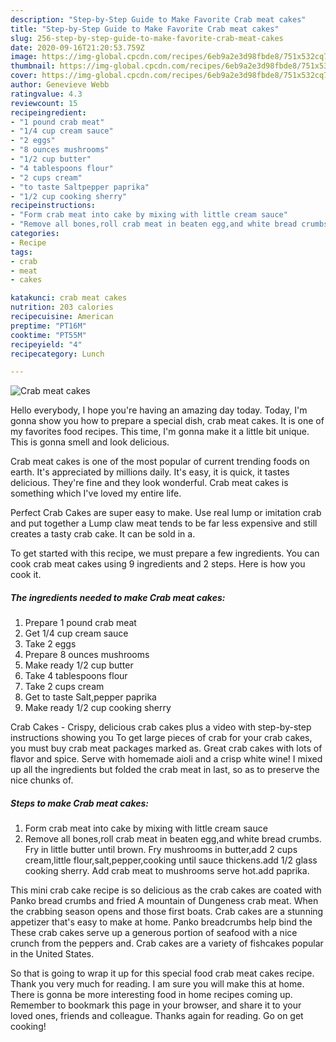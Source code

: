 ```yaml
---
description: "Step-by-Step Guide to Make Favorite Crab meat cakes"
title: "Step-by-Step Guide to Make Favorite Crab meat cakes"
slug: 256-step-by-step-guide-to-make-favorite-crab-meat-cakes
date: 2020-09-16T21:20:53.759Z
image: https://img-global.cpcdn.com/recipes/6eb9a2e3d98fbde8/751x532cq70/crab-meat-cakes-recipe-main-photo.jpg
thumbnail: https://img-global.cpcdn.com/recipes/6eb9a2e3d98fbde8/751x532cq70/crab-meat-cakes-recipe-main-photo.jpg
cover: https://img-global.cpcdn.com/recipes/6eb9a2e3d98fbde8/751x532cq70/crab-meat-cakes-recipe-main-photo.jpg
author: Genevieve Webb
ratingvalue: 4.3
reviewcount: 15
recipeingredient:
- "1 pound crab meat"
- "1/4 cup cream sauce"
- "2 eggs"
- "8 ounces mushrooms"
- "1/2 cup butter"
- "4 tablespoons flour"
- "2 cups cream"
- "to taste Saltpepper paprika"
- "1/2 cup cooking sherry"
recipeinstructions:
- "Form crab meat into cake by mixing with little cream sauce"
- "Remove all bones,roll crab meat in beaten egg,and white bread crumbs. Fry in little butter until brown. Fry mushrooms in butter,add 2 cups cream,little flour,salt,pepper,cooking until sauce thickens.add 1/2 glass cooking sherry. Add crab meat to mushrooms serve hot.add paprika."
categories:
- Recipe
tags:
- crab
- meat
- cakes

katakunci: crab meat cakes 
nutrition: 203 calories
recipecuisine: American
preptime: "PT16M"
cooktime: "PT55M"
recipeyield: "4"
recipecategory: Lunch

---
```



![Crab meat cakes](https://img-global.cpcdn.com/recipes/6eb9a2e3d98fbde8/751x532cq70/crab-meat-cakes-recipe-main-photo.jpg)

Hello everybody, I hope you're having an amazing day today. Today, I'm gonna show you how to prepare a special dish, crab meat cakes. It is one of my favorites food recipes. This time, I'm gonna make it a little bit unique. This is gonna smell and look delicious.

Crab meat cakes is one of the most popular of current trending foods on earth. It's appreciated by millions daily. It's easy, it is quick, it tastes delicious. They're fine and they look wonderful. Crab meat cakes is something which I've loved my entire life.

Perfect Crab Cakes are super easy to make. Use real lump or imitation crab and put together a Lump claw meat tends to be far less expensive and still creates a tasty crab cake. It can be sold in a.


To get started with this recipe, we must prepare a few ingredients. You can cook crab meat cakes using 9 ingredients and 2 steps. Here is how you cook it.

<!--inarticleads1-->

##### The ingredients needed to make Crab meat cakes:

1. Prepare 1 pound crab meat
1. Get 1/4 cup cream sauce
1. Take 2 eggs
1. Prepare 8 ounces mushrooms
1. Make ready 1/2 cup butter
1. Take 4 tablespoons flour
1. Take 2 cups cream
1. Get to taste Salt,pepper paprika
1. Make ready 1/2 cup cooking sherry


Crab Cakes - Crispy, delicious crab cakes plus a video with step-by-step instructions showing you To get large pieces of crab for your crab cakes, you must buy crab meat packages marked as. Great crab cakes with lots of flavor and spice. Serve with homemade aioli and a crisp white wine! I mixed up all the ingredients but folded the crab meat in last, so as to preserve the nice chunks of. 

<!--inarticleads2-->

##### Steps to make Crab meat cakes:

1. Form crab meat into cake by mixing with little cream sauce
1. Remove all bones,roll crab meat in beaten egg,and white bread crumbs. Fry in little butter until brown. Fry mushrooms in butter,add 2 cups cream,little flour,salt,pepper,cooking until sauce thickens.add 1/2 glass cooking sherry. Add crab meat to mushrooms serve hot.add paprika.


This mini crab cake recipe is so delicious as the crab cakes are coated with Panko bread crumbs and fried A mountain of Dungeness crab meat. When the crabbing season opens and those first boats. Crab cakes are a stunning appetizer that&#39;s easy to make at home. Panko breadcrumbs help bind the These crab cakes serve up a generous portion of seafood with a nice crunch from the peppers and. Crab cakes are a variety of fishcakes popular in the United States. 

So that is going to wrap it up for this special food crab meat cakes recipe. Thank you very much for reading. I am sure you will make this at home. There is gonna be more interesting food in home recipes coming up. Remember to bookmark this page in your browser, and share it to your loved ones, friends and colleague. Thanks again for reading. Go on get cooking!
